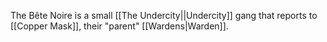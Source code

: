 The Bête Noire is a small [[The Undercity||Undercity]] gang that reports to [[Copper Mask]], their "parent" [[Wardens|Warden]].